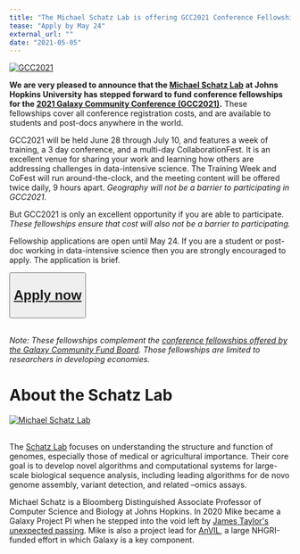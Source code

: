 ```yaml
---
title: "The Michael Schatz Lab is offering GCC2021 Conference Fellowships"
tease: "Apply by May 24"
external_url: ""
date: "2021-05-05"
---
```


<a href="https://www.vibconferences.be/events/gcc2021-virtual-edition"><img src="/src/events/gcc2021/gcc2021-logo-wide.png" alt="GCC2021" class="float-right" style="max-width: 14rem" /></a>


**We are very pleased to announce that the [Michael Schatz Lab](https://schatz-lab.org/) at Johns Hopkins University has stepped forward to fund conference fellowships for the [2021 Galaxy Community Conference (GCC2021)](https://www.vibconferences.be/events/gcc2021-virtual-edition).**  These fellowships cover all conference registration costs, and are available to students and post-docs anywhere in the world.

GCC2021 will be held June 28 through July 10, and features a week of training, a 3 day conference, and a multi-day CollaborationFest.  It is an excellent venue for sharing your work and learning how others are addressing challenges in data-intensive science.  The Training Week and CoFest will run around-the-clock, and the meeting content will be offered twice daily, 9 hours apart.  *Geography will not be a barrier to participating in GCC2021.*

But GCC2021 is only an excellent opportunity if you are able to participate.  *These fellowships ensure that cost will also not be a barrier to participating.*

Fellowship applications are open until May 24.  If you are a student or post-doc working in data-intensive science then you are strongly encouraged to apply.  The application is brief.

<div class="text-center">
<button type="button" class="btn btn-secondary" style="font-size: x-large; font-weight: 600;">

[Apply now](https://docs.google.com/forms/d/e/1FAIpQLSd8UMYn276Y92M1I7Sqxh4gCjBkGlSkCCSrEhawY3yb54I1Uw/viewform)

</button>
<br /><br />
</div>

*Note: These fellowships complement the [conference fellowships offered by the Galaxy Community Fund Board](/src/news/2021-04-gcc-fellowships/index.md).  Those fellowships are limited to researchers in developing economies.*


# About the Schatz Lab

<div class="text-center">
<a href="https://schatz-lab.org/"><img src="/src/images/logos/schatz-lab.png" class="img-fluid" alt="Michael Schatz Lab" /></a>
<br /><br />
</div>

The [Schatz Lab](https://schatz-lab.org/) focuses on understanding the structure and function of genomes, especially those of medical or agricultural importance. Their core goal is to develop novel algorithms and computational systems for large-scale biological sequence analysis, including leading algorithms for de novo genome assembly, variant detection, and related –omics assays.

Michael Schatz is a Bloomberg Distinguished Associate Professor of Computer Science and Biology at Johns Hopkins.  In 2020 Mike became a Galaxy Project PI when he stepped into the void left by [James Taylor's unexpected passing](/src/jxtx/indes.md).  Mike is also a project lead for [AnVIL](https://anvilproject.org/), a large NHGRI-funded effort in which Galaxy is a key component.
